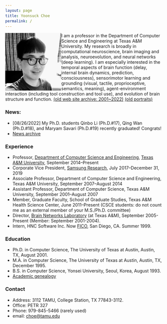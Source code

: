 ```yaml
---
layout: page
title: Yoonsuck Choe
permalink: /
---
```


<!--img align="right" alt="Yoonsuck Choe circa 2010" src="images/choe-2010-3-desat.jpg"-->
<img align="left" alt="Yoonsuck Choe 2020" width="180px" src="images/choe-may-2020.jpg">

I am a professor in the Department of Computer Science and 
Engineering at Texas A&amp;M University. My research is broadly in computational neuroscience, brain imaging and analysis, neuroevolution, and neural networks (deep learning). 
I am especially interested in the temporal aspects of brain function (delay, internal brain dynamics, prediction, consciousness), sensorimotor learning and grounding (visual, tactile, proprioceptive, semantics, meaning), agent-environment interaction (including tool construction and tool use), and evolution of brain structure and function. [(old web site archive: 2001~2022)](http://people.engr.tamu.edu/choe/index-old.html) [(old portraits)](/photos/)

### News: 
* [08/26/2022] My Ph.D. students Qinbo Li (Ph.D.#17), Qing Wan (Ph.D.#18), and Maryam Savari (Ph.D.#19) recently graduated! Congrats! 
* [News archive](/news/)

### Experience
* Professor, [Department of Computer Science and Engineering](https://www.cs.tamu.edu), [Texas A&M University](https://www.tamu.edu), September 2014–Present
* Corporate Vice President, [Samsung Research](https://research.samsung.com), July 2017–December 31, 2019
* Associate Professor, Department of Computer Science and Engineering, Texas A&M University, September 2007–August 2014
* Assistant Professor, Department of Computer Science, Texas A&M University, September 2001–August 2007
* Member, Graduate Faculty, School of Graduate Studies, Texas A&M Health Science Center, June 2011–Present (CSCE students: do not count me as an external member of your M.S./Ph.D. committee)
* Director, [Brain Networks Laboratory](https://people.engr.tamu.edu/choe/choe/bnl/home.html) (at Texas A&M), September 2005-Present (Member: September 2001-2004).
* Intern, HNC Software Inc. Now [FICO](https://en.wikipedia.org/wiki/FICO), San Diego, CA. Summer 1999.

### Education
* Ph.D. in Computer Science, The University of Texas at Austin, Austin, TX, August 2001.
* M.A. in Computer Science, The University of Texas at Austin, Austin, TX, December 1995.
* B.S. in Computer Science, Yonsei University, Seoul, Korea, August 1993.
* [Academic genealogy](/genealogy/)

### Contact
* Address: 3112 TAMU, College Station, TX 77843-3112.
* Office: PETR 327
* Phone: 979-845-5466 (rarely used)
* email: choe@tamu.edu
